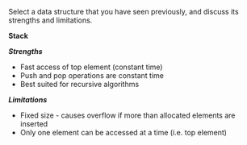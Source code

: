 Select a data structure that you have seen previously, and discuss its strengths and limitations.

**Stack**

***Strengths***

* Fast access of top element (constant time)
* Push and pop operations are constant time
* Best suited for recursive algorithms

***Limitations***

* Fixed size - causes overflow if more than allocated elements are inserted
* Only one element can be accessed at a time (i.e. top element)